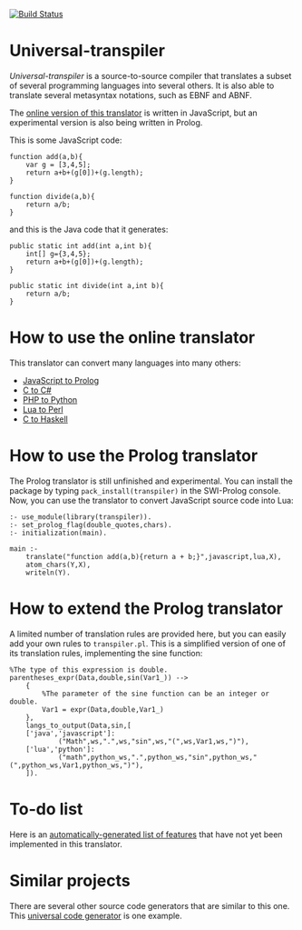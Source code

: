 [![Build Status](https://api.travis-ci.org/jarble/transpiler.svg)](https://travis-ci.org/jarble/transpiler)

# Universal-transpiler

*Universal-transpiler* is a source-to-source compiler that translates a subset of several programming languages into several others.
It is also able to translate several metasyntax notations, such as EBNF and ABNF.

The [online version of this translator](https://jarble.github.io/transpiler/javascript/js_transpiler/test_parser.html) is written in JavaScript, but an experimental version is also being written in Prolog.

This is some JavaScript code:

	function add(a,b){
		var g = [3,4,5];
		return a+b+(g[0])+(g.length);
	}

	function divide(a,b){
		return a/b;
	}

and this is the Java code that it generates:

	public static int add(int a,int b){
		int[] g={3,4,5};
		return a+b+(g[0])+(g.length);
	} 
	 
	public static int divide(int a,int b){
		return a/b;
	}

# How to use the online translator

This translator can convert many languages into many others:

* [JavaScript to Prolog](https://jarble.github.io/transpiler/javascript/js_transpiler/test_parser.html#%7B%22inputText%22%3A%22function%20is_an_animal(thing)%7B%5Cn%20%20%20%20return%20%5B%5C%22dog%5C%22%2C%5C%22horse%5C%22%2C%5C%22cat%5C%22%5D.indexOf(thing)%20!%3D%3D%20-1%3B%5Cn%7D%22%2C%22inputLang%22%3A%22javascript%22%2C%22outputLang%22%3A%22prolog%22%7D)
* [C to C#](https://jarble.github.io/transpiler/javascript/js_transpiler/test_parser.html#%7B%22inputText%22%3A%22int%20add(int%20a%2C%20int%20b)%7B%5Cn%20%20%20%20return%20a%20%2B%20b%3B%5Cn%7D%22%2C%22inputLang%22%3A%22c%22%2C%22outputLang%22%3A%22c%23%22%7D)
* [PHP to Python](https://jarble.github.io/transpiler/javascript/js_transpiler/test_parser.html#%7B%22inputText%22%3A%22function%20add(%24a%2C%24b)%7B%5Cn%20%20%20%20return%20%24a%2B%24b%3B%5Cn%7D%22%2C%22inputLang%22%3A%22php%22%2C%22outputLang%22%3A%22python%22%7D)
* [Lua to Perl](https://jarble.github.io/transpiler/javascript/js_transpiler/test_parser.html#%7B%22inputText%22%3A%22function%20add(a%2Cb)%20%5Cn%20%20%20%20return%20a%2Bb%5Cnend%22%2C%22inputLang%22%3A%22lua%22%2C%22outputLang%22%3A%22perl%22%7D)
* [C to Haskell](https://jarble.github.io/transpiler/javascript/js_transpiler/test_parser.html#%7B%22inputText%22%3A%22int%20add(int%20a%2C%20int%20b)%7B%5Cn%20%20%20%20return%20a%20%2B%20b%3B%5Cn%7D%22%2C%22inputLang%22%3A%22c%22%2C%22outputLang%22%3A%22haskell%22%7D)

# How to use the Prolog translator

The Prolog translator is still unfinished and experimental. You can install the package by typing `pack_install(transpiler)` in the SWI-Prolog console.
Now, you can use the translator to convert JavaScript source code into Lua:

	:- use_module(library(transpiler)).
	:- set_prolog_flag(double_quotes,chars).
	:- initialization(main).

	main :- 
		translate("function add(a,b){return a + b;}",javascript,lua,X),
		atom_chars(Y,X),
		writeln(Y).


# How to extend the Prolog translator

A limited number of translation rules are provided here, but you can easily add your own rules to `transpiler.pl`.
This is a simplified version of one of its translation rules, implementing the sine function:

	%The type of this expression is double.
	parentheses_expr(Data,double,sin(Var1_)) -->
        {
			%The parameter of the sine function can be an integer or double.
			Var1 = expr(Data,double,Var1_)
		},
        langs_to_output(Data,sin,[
        ['java','javascript']:
                ("Math",ws,".",ws,"sin",ws,"(",ws,Var1,ws,")"),
        ['lua','python']:
                ("math",python_ws,".",python_ws,"sin",python_ws,"(",python_ws,Var1,python_ws,")"),
        ]).

# To-do list
Here is an [automatically-generated list of features](https://jarble.github.io/transpiler/javascript/js_transpiler/to_do_list.html) that have not yet been implemented in this translator.

# Similar projects
There are several other source code generators that are similar to this one. This [universal code generator](http://codeworker.free.fr/) is one example.
